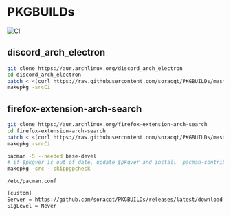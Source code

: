 # PKGBUILDs

[![CI](https://github.com/soracqt/PKGBUILDs/actions/workflows/ci.yml/badge.svg)](https://github.com/soracqt/PKGBUILDs/actions/workflows/ci.yml)

## discord_arch_electron

```bash
git clone https://aur.archlinux.org/discord_arch_electron
cd discord_arch_electron
patch < <(curl https://raw.githubusercontent.com/soracqt/PKGBUILDs/master/discord_arch_electron/0001-Enable-HardwareAcceleration.patch)
makepkg -srcCi
```

## firefox-extension-arch-search

```bash
git clone https://aur.archlinux.org/firefox-extension-arch-search
cd firefox-extension-arch-search
patch < <(curl https://raw.githubusercontent.com/soracqt/PKGBUILDs/master/firefox-extension-arch-search/0001-Create-link-to-other-firefox-ver.patch)
makepkg -srcCi
```

```bash
pacman -S --needed base-devel
# if $pkgver is out of date, update $pkgver and install `pacman-contrib` and run `updpkgsums`
makepkg -src --skippgpcheck
```

`/etc/pacman.conf`

```bash
[custom]
Server = https://github.com/soracqt/PKGBUILDs/releases/latest/download
SigLevel = Never
```

